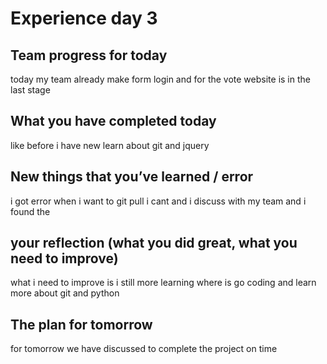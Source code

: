 # Experience day 3

## Team progress for today

today my team already make form login and for the vote website is in the last stage

## What you have completed today

like before i have new learn about git and jquery

## New things that you’ve learned / error

i got error when i want to git pull i cant and i discuss with my team and i found the 

## your reflection (what you did great, what you need to improve)

what i need to improve is i still more learning where is go coding and learn more about git and python
## The plan for tomorrow

for tomorrow we have discussed to complete the project on time
